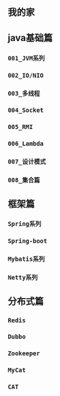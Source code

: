## 我的家

## java基础篇

### `001_JVM系列`

### `002_IO/NIO`

### `003_多线程`

### `004_Socket`

### `005_RMI`

### `006_Lambda`

### `007_设计模式`

### `008_集合篇`

## 框架篇

### `Spring系列`



###  `Spring-boot`



### `Mybatis系列`



### `Netty系列`



## 分布式篇

### `Redis`

### `Dubbo`

### `Zookeeper`

### `MyCat`

### `CAT`

